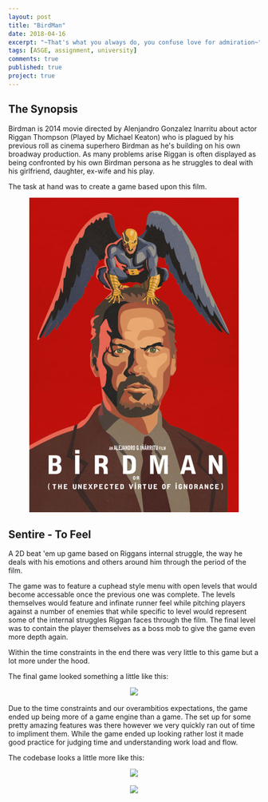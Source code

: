 ```yaml
---
layout: post
title: "BirdMan"
date: 2018-04-16
excerpt: "~That's what you always do, you confuse love for admiration~"
tags: [ASGE, assignment, university]
comments: true
published: true
project: true
---
```


## The Synopsis

Birdman is 2014 movie directed by Alenjandro Gonzalez Inarritu about actor Riggan Thompson (Played by Michael Keaton) who is plagued by his previous roll as cinema superhero Birdman as he's building on his own broadway production.
As many problems arise Riggan is often displayed as being confronted by his own Birdman persona as he struggles to deal with his girlfriend, daughter, ex-wife and his play.

The task at hand was to create a game based upon this film. 

<center>
<figure>
        <img src="../assets/img/Birdman.jpg">
</figure>
</center>

## Sentire - To Feel

A 2D beat 'em up game based on Riggans internal struggle, the way he deals with his emotions and others around him through the period of the film. 

The game was to feature a cuphead style menu with open levels that would become accessable once  the previous one was complete. The levels themselves would feature and infinate runner feel while pitching players against a number of enemies that while specific to level would represent 
some of the internal struggles Riggan faces through the film. 
The final level was to contain the player themselves as a boss mob to give the game even more depth again. 

Within the time constraints in the end there was very little to this game but a lot more under the hood.

The final game looked something a little like this: 

<center>
<figure>
        <img src="../assets/img/birdmanrun.mp4">
</figure>
</center>

Due to the time constraints and our overambitios expectations, the game ended up being more of a game engine than a game. The set up for some pretty amazing features was there however we very quickly ran out of time to impliment them.
While the game ended up looking rather lost it made good practice for judging time and understanding work load and flow. 

The codebase looks a little more like this:

<center>
<figure>
        <img src="../assets/img/birdmanCode.mp4">
</figure>
</center>

<center>
<figure>
        <img src="../assets/img/birdmanCode.mp4">
</figure>
</center>

